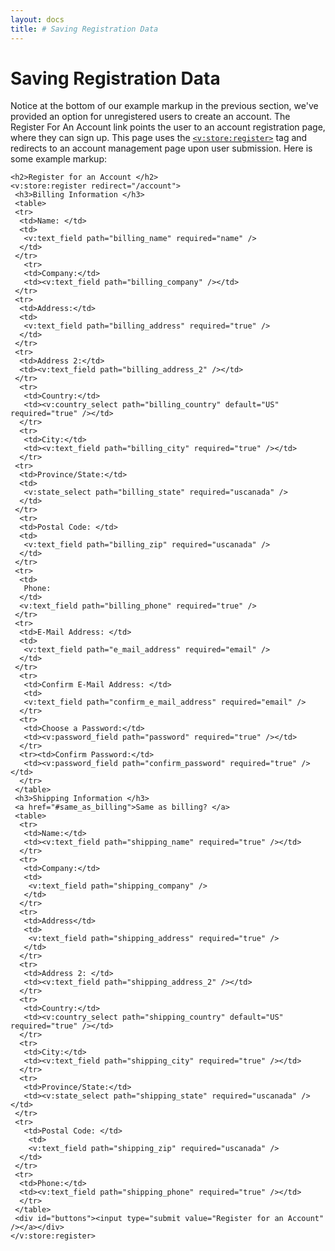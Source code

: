 ```yaml
---
layout: docs
title: # Saving Registration Data
---
```


# Saving Registration Data

Notice at the bottom of our example markup in the previous section,
we've provided an option for unregistered users to create an account.
The Register For An Account link points the user to an account
registration page, where they can sign up. This page uses the
[`<v:store:register>`](#v_store_register) tag and redirects to an
account management page upon user submission. Here is some example
markup:

    <h2>Register for an Account </h2>
    <v:store:register redirect="/account">
     <h3>Billing Information </h3>
     <table>
     <tr>
      <td>Name: </td>
      <td>
       <v:text_field path="billing_name" required="name" />
      </td>
     </tr>
       <tr>
       <td>Company:</td>
       <td><v:text_field path="billing_company" /></td>
     </tr>
     <tr>
      <td>Address:</td>
      <td>
       <v:text_field path="billing_address" required="true" />
      </td>
     </tr>
     <tr>
      <td>Address 2:</td>
      <td><v:text_field path="billing_address_2" /></td>
     </tr>
      <tr>
       <td>Country:</td>
       <td><v:country_select path="billing_country" default="US" required="true" /></td>
      </tr>
      <tr>
       <td>City:</td>
       <td><v:text_field path="billing_city" required="true" /></td>
      </tr>
     <tr>
      <td>Province/State:</td>
      <td>
       <v:state_select path="billing_state" required="uscanada" />
      </td>
     </tr>
      <tr>
      <td>Postal Code: </td>
      <td>
       <v:text_field path="billing_zip" required="uscanada" />
      </td>
     </tr>
     <tr>
      <td>
       Phone: 
      </td>
      <v:text_field path="billing_phone" required="true" />
     </tr>
     <tr>
      <td>E-Mail Address: </td>
      <td>
       <v:text_field path="e_mail_address" required="email" />
      </td>
     </tr>
      <tr>
       <td>Confirm E-Mail Address: </td>
       <td>
       <v:text_field path="confirm_e_mail_address" required="email" />
      </tr>
      <tr>
       <td>Choose a Password:</td>
       <td><v:password_field path="password" required="true" /></td>
      </tr>
      <tr><td>Confirm Password:</td>
       <td><v:password_field path="confirm_password" required="true" /></td>
      </tr>
     </table>
     <h3>Shipping Information </h3>
     <a href="#same_as_billing">Same as billing? </a>
     <table>
      <tr>
       <td>Name:</td>
       <td><v:text_field path="shipping_name" required="true" /></td>
      </tr>
      <tr>
       <td>Company:</td>
       <td>
        <v:text_field path="shipping_company" />
       </td>
      </tr>
      <tr>
       <td>Address</td>
       <td>
        <v:text_field path="shipping_address" required="true" />
       </td>
      </tr>
      <tr>
       <td>Address 2: </td>
       <td><v:text_field path="shipping_address_2" /></td>
      </tr>
      <tr>
       <td>Country:</td>
       <td><v:country_select path="shipping_country" default="US" required="true" /></td>
      </tr>
      <tr>
       <td>City:</td>
       <td><v:text_field path="shipping_city" required="true" /></td>
      </tr>
      <tr>
       <td>Province/State:</td>
       <td><v:state_select path="shipping_state" required="uscanada" /></td>
     </tr>
     <tr>
       <td>Postal Code: </td>
        <td>
        <v:text_field path="shipping_zip" required="uscanada" />
      </td>
     </tr>
     <tr>
      <td>Phone:</td>
      <td><v:text_field path="shipping_phone" required="true" /></td>
      </tr>
     </table>
     <div id="buttons"><input type="submit value="Register for an Account" /></a></div>
    </v:store:register>
